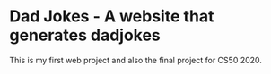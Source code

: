 # Dad Jokes - A website that generates dadjokes
This is my first web project and also the final project for CS50 2020.
